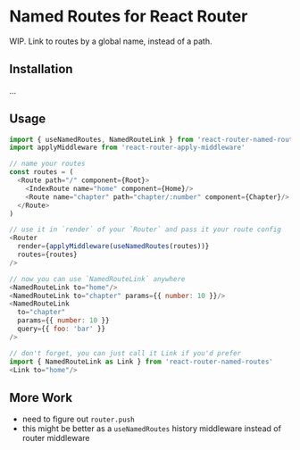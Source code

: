 # Named Routes for React Router

WIP. Link to routes by a global name, instead of a path.

## Installation

...

## Usage

```js
import { useNamedRoutes, NamedRouteLink } from 'react-router-named-routes'
import applyMiddleware from 'react-router-apply-middleware'

// name your routes
const routes = (
  <Route path="/" component={Root}>
    <IndexRoute name="home" component={Home}/>
    <Route name="chapter" path="chapter/:number" component={Chapter}/>
  </Route>
)

// use it in `render` of your `Router` and pass it your route config
<Router
  render={applyMiddleware(useNamedRoutes(routes))}
  routes={routes}
/>

// now you can use `NamedRouteLink` anywhere
<NamedRouteLink to="home"/>
<NamedRouteLink to="chapter" params={{ number: 10 }}/>
<NamedRouteLink
  to="chapter"
  params={{ number: 10 }}
  query={{ foo: 'bar' }}
/>

// don't forget, you can just call it Link if you'd prefer
import { NamedRouteLink as Link } from 'react-router-named-routes'
<Link to="home"/>
```

## More Work

- need to figure out `router.push`
- this might be better as a `useNamedRoutes` history middleware instead
  of router middleware

